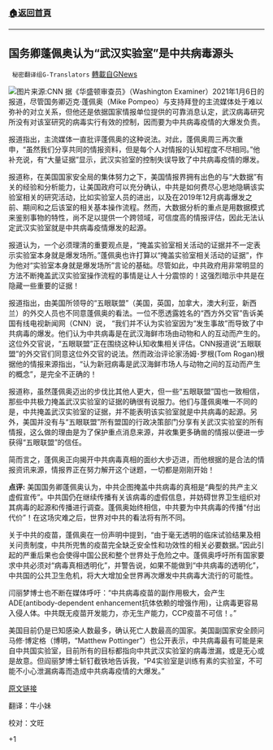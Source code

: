 ###  [:house:返回首頁](https://github.com/ourhimalayas/txt)
---

## 国务卿蓬佩奥认为“武汉实验室”是中共病毒源头
` 秘密翻译组G-Translators` [轉載自GNews](https://gnews.org/zh-hans/727478/)

![]()![](https://gnews.org/wp-content/uploads/2021/01/Pompeo.jpg)图片来源:CNN
据《华盛顿审查员》（Washington Examiner）2021年1月6日的报道，尽管国务卿迈克·蓬佩奥（Mike Pompeo）与支持拜登的主流媒体处于难以弥补的对立关系，但他还是依据国家情报单位提供的可靠消息认定，武汉病毒研究所没有对该室研究的病毒实行有效的控制，因而要为中共病毒疫情的大爆发负责。

报道指出，主流媒体一直批评蓬佩奥的这种说法。对此，蓬佩奥周三再次重申，“虽然我们分享共同的情报资料，但是每个人对情报的认知程度不尽相同。”他补充说，有“大量证据”显示，武汉实验室的控制失误导致了中共病毒疫情的爆发。

报道称，在美国国家安全局的集体努力之下，美国情报界拥有出色的与“大数据”有关的经验和分析能力，让美国政府可以充分确认，中共是如何费尽心思地隐瞒该实验室相关的研究活动，比如实验室人员的进出，以及在2019年12月病毒爆发之前、期间和之后该室的相关基本操作流程。然而，大数据分析的重点是用数据模式来鉴别事物的特性，尚不足以提供一个跨领域，可信度高的情报评估，因此无法认定武汉实验室就是中共病毒疫情爆发的起源。

报道认为，一个必须理清的重要观点是，“掩盖实验室相关活动的证据并不一定表示实验室本身就是爆发场所。”蓬佩奥也许打算以“掩盖实验室相关活动的证据”，作为他对“实验室本身就是爆发场所”言论的基础。尽管如此，中共政府用非常明显的方法不断掩盖武汉实验室操作流程的事情是让人十分震惊的！这强烈暗示中共是在隐​​藏一些重要的证据！

报道指出，由美国所领导的“五眼联盟”（美国，英国，加拿大，澳大利亚，新西兰）的外交人员也不同意蓬佩奥的看法。一位不愿透露姓名的“西方外交官”告诉美国有线电视新闻网（CNN）说， “我们并不认为实验室因为“发生事故”而导致了中共病毒的爆发。他们认为中共病毒是在武汉海鲜市场由动物和人的互动而产生的。这位外交官说，“五眼联盟”正在围绕这种认知收集相关评估。CNN报道说“五眼联盟”的外交官们同意这位外交官的说法。然而政治评论家汤姆･罗根(Tom Rogan)根据他的情报来源指出，“认为新冠病毒是武汉海鲜市场人与动物之间的互动而产生的概念”，是完全不正确的！

报道称，虽然蓬佩奥迈出的步伐比其他人更大，但一些“五眼联盟”国也一致相信，那些中共极力掩盖武汉实验室的证据的确很有说服力。他们与蓬佩奥唯一不同的是，中共掩盖武汉实验室的证据，并不能表明该实验室就是中共病毒的起源。另外，美国并没有与“五眼联盟”所有盟国的行政决策部门分享有关武汉实验室的所有情报，这么做的理由是为了保护重点消息来源，并收集更多确凿的情报以便进一步获得“五眼联盟”的信任。

简而言之，蓬佩奥正向揭开中共病毒真相的面纱大步迈进，而他根据的是合法的情报资讯来源，情报界正在努力解开这个谜题，一切都是刚刚开始！

**点评:** 美国国务卿蓬佩奥认为，中共企图掩盖中共病毒的真相是“典型的共产主义虚假宣传”。中共国仍在继续传播有关该病毒的虚假信息，并妨碍世界卫生组织对其病毒的起源和传播进行调查。蓬佩奥始终相信，中共要为中共病毒的传播“付出代价”！在这场灾难之后，世界对中共的看法将有所不同。

关于中共的疫苗，蓬佩奥在一份声明中提到，“由于毫无透明的临床试验结果及相关问责制度，中共所兜售的疫苗完全缺乏安全性和功效性的相关必要数据。”因此引起的严重后果也会使得中国公民和整个世界处于危险之中。蓬佩奥呼吁所有国家要求中共必须对“病毒真相透明化”，并警告说，如果不能做到“中共病毒的透明化”，中共国的公共卫生危机，将大大增加全世界再次爆发中共病毒大流行的可能性。

闫丽梦博士也不断在媒体呼吁：“中共病毒疫苗的副作用极大，会产生ADE(antibody-dependent enhancement抗体依赖的增强作用)，让病毒更容易入侵人体。中共既无疫苗开发能力，亦无生产能力，CCP疫苗不可信！。”

美国目前仍是已知感染人数最多，确认死亡人数最高的国家。美国副国家安全顾问马修·博定格（博明，“Matthew Pottinger”）也公开表示，中共病毒最有可能是来自中共国实验室，目前所有的目标都指向中共武汉实验室的病毒泄漏，或是无心或是故意。但阎丽梦博士斩钉截铁地告诉我，“P4实验室是训练有素的实验室，不可能不小心泄漏病毒而造成中共病毒疫情的大爆发。”

[原文链接](https://www.washingtonexaminer.com/opinion/mike-pompeos-intelligence-basis-for-his-wuhan-lab-claims)

翻译：牛小妹

校对：文旺

+1
